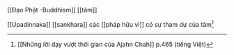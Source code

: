 [[Đạo Phật -Buddhism]]
[[tâm]]

[[Upadinnaka]] [[sankhara]] các [[pháp hữu vi]] có sự tham dự của tâm[^1]
[^1]: [[Những lời dạy vượt thời gian của Ajahn Chah]] p.465 (tiếng Việt)